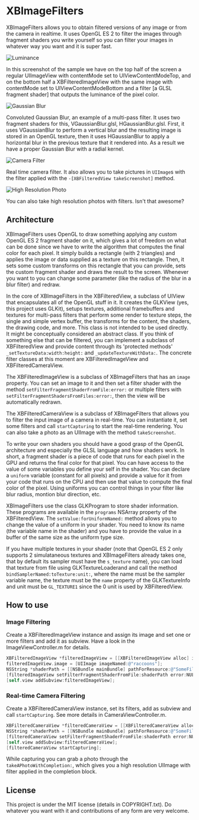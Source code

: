 # XBImageFilters

XBImageFilters allows you to obtain filtered versions of any image or from the camera in realtime. It uses OpenGL ES 2 to filter the images through fragment shaders you write yourself so you can filter your images in whatever way you want and it is super fast.

![Luminance](http://xissburg.com/images/ImageFilterSingle.png)

In this screenshot of the sample we have on the top half of the screen a regular UIImageView with contentMode set to UIViewContentModeTop, and on the bottom half a XBFilteredImageView with the same image with contentMode set to UIViewContentModeBottom and a filter [a GLSL fragment shader] that outputs the luminance of the pixel color.

![Gaussian Blur](http://xissburg.com/images/ImageFilterMultiPass.png)

Convoluted Gaussian Blur, an example of a multi-pass filter. It uses two fragment shaders for this, VGaussianBlur.glsl, HGaussianBlur.glsl. First, it uses VGaussianBlur to perform a vertical blur and the resulting image is stored in an OpenGL texture, then it uses HGaussianBlur to apply a horizontal blur in the previous texture that it rendered into. As a result we have a proper Gaussian Blur with a radial kernel.

![Camera Filter](http://xissburg.com/images/CameraFilter.png)

Real time camera filter. It also allows you to take pictures in `UIImage`s with the filter applied with the `-[XBFilteredView takeScreenshot]` method.

![High Resolution Photo](http://xissburg.com/images/IMG_0328.JPG)

You can also take high resolution photos with filters. Isn't that awesome?

## Architecture

XBImageFilters uses OpenGL to draw something applying any custom OpenGL ES 2 fragment shader on it, which gives a lot of freedom on what can be done since we have to write the algorithm that computes the final color for each pixel. It simply builds a rectangle (with 2 triangles) and applies the image or data supplied as a texture on this rectangle. Then, it sets some custom transforms on this rectangle that you can provide, sets the custom fragment shader and draws the result to the screen. Whenever you want to you can change some parameter (like the radius of the blur in a blur filter) and redraw.

In the core of XBImageFilters in the XBFilteredView, a subclass of UIView that encapsulates all of the OpenGL stuff in it. It creates the GLKView (yes, this project uses GLKit), setups textures, additional framebuffers and textures for multi-pass filters that perform some render to texture steps, the single and simple vertex buffer, the transforms for the content, the shaders, the drawing code, and more. This class is not intended to be used directly. It might be conceptually considered an abstract class. If you think of something else that can be filtered, you can implement a subclass of XBFilteredView and provide content through its 'protected methods' `_setTextureData:width:height:` and `_updateTextureWithData:`. The concrete filter classes at this moment are XBFilteredImageView and XBFilteredCameraView.

The XBFilteredImageView is a subclass of XBImageFilters that has an `image` property. You can set an image to it and then set a filter shader with the method `setFilterFragmentShaderFromFile:error:` or multiple filters with `setFilterFragmentShadersFromFiles:error:`, then the view will be automatically redrawn. 

The XBFilteredCameraView is a subclass of XBImageFilters that allows you to filter the input image of a camera in real-time. You can instantiate it, set some filters and call `startCapturing` to start the real-time rendering. You can also take a photo as an UIImage with the method `takeScreenshot`.

To write your own shaders you should have a good grasp of the OpenGL architecture and especially the GLSL language and how shaders work. In short, a fragment shader is a piece of code that runs for each pixel in the GPU and returns the final color for that pixel. You can have access to the value of some variables you define your self in the shader. You can declare a `uniform` variable (constant for all pixels) and provide a value for it from your code that runs on the CPU and then use that value to compute the final color of the pixel. Using uniforms you can control things in your filter like blur radius, montion blur direction, etc.

XBImageFilters use the class GLKProgram to store shader information. These programs are available in the `programs` NSArray property of the XBFilteredView. The `setValue:forUniformNamed:` method allows you to change the value of a uniform in your shader. You need to know its name (the variable name in the shader) and you have to provide the value in a buffer of the same size as the uniform type size. 

If you have multiple textures in your shader (note that OpenGL ES 2 only supports 2 simulataneous textures and XBImageFilters already takes one, that by default its sampler must have the `s_texture` name), you can load that texture from file using GLKTextureLoaderand and call the method `bindSamplerNamed:toTexture:unit:`, where the name must be the sampler variable name, the texture must be the `name` property of the GLKTextureInfo and unit must be `GL_TEXTURE1` since the 0 unit is used by XBFilteredView.

## How to use

### Image Filtering

Create a XBFilteredImageView instance and assign its image and set one or more filters and add it as subview. Have a look in the ImageViewController.m for details.

```objective-c
XBFilteredImageView *filteredImageView = [[XBFilteredImageView alloc] initWithFrame:CGRectMake(0, 0, self.view.bounds.size.width, self.view.bounds.size.height];
filteredImageView.image = [UIImage imageNamed:@"raccoons"];
NSString *shaderPath = [[NSBundle mainBundle] pathForResource:@"SomeFilterFragmentShader" ofType:@"glsl"];
[filteredImageView setFilterFragmentShaderFromFile:shaderPath error:NULL];
[self.view addSubview:filteredImageView];
```

### Real-time Camera Filtering

Create a XBFilteredCameraView instance, set its filters, add as subview and call `startCapturing`. See more details in CameraViewController.m.

```objective-c
XBFilteredCameraView *filteredCameraView = [[XBFilteredCameraView alloc] initWithFrame:CGRectMake(0, 0, self.view.bounds.size.width, self.view.bounds.size.height];
NSString *shaderPath = [[NSBundle mainBundle] pathForResource:@"SomeFilterFragmentShader" ofType:@"glsl"];
[filteredCameraView setFilterFragmentShaderFromFile:shaderPath error:NULL];
[self.view addSubview:filteredCameraView];
[filteredCameraView startCapturing];
```

While capturing you can grab a photo through the `takeAPhotoWithCompletion:`, which gives you a high resolution UIImage with filter applied in the completion block.

## License

This project is under the MIT license (details in COPYRIGHT.txt). Do whatever you want with it and contributions of any form are very welcome.
